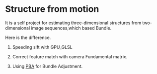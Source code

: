 # Structure from motion 
It is a self project for estimating three-dimensional structures from two-dimensional image sequences,which based Bundle.

Here is the difference.

1. Speeding sift  with GPU_GLSL

2. Correct feature match with camera Fundamental matrix.

3. Using [PBA](http://grail.cs.washington.edu/projects/mcba/) for Bundle Adjustment.

